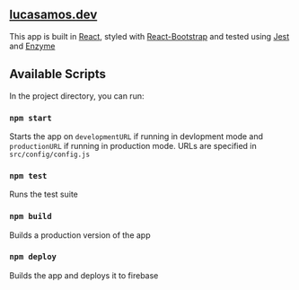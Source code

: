 ## [lucasamos.dev](http://www.lucasamos.dev)


This app is built in [React](https://reactjs.org/), styled with [React-Bootstrap](https://react-bootstrap.github.io/) and tested using [Jest](https://jestjs.io/) and [Enzyme](https://airbnb.io/enzyme/)


## Available Scripts

In the project directory, you can run:

### `npm start`
Starts the app on `developmentURL` if running in devlopment mode and `productionURL` if running in production mode. URLs are specified in `src/config/config.js`

### `npm test`
Runs the test suite

### `npm build`
Builds a production version of the app

### `npm deploy`
Builds the app and deploys it to firebase


